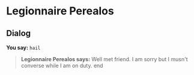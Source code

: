 # Legionnaire Perealos
## Dialog

**You say:** `hail`



>**Legionnaire Perealos says:** Well met friend. I am sorry but I musn't converse while I am on duty.
end
